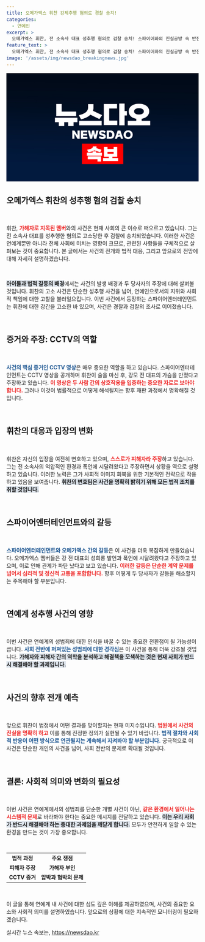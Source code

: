 ```yaml
---
title: 오메가엑스 휘찬 강제추행 혐의로 경찰 송치!
categories:
  - 연예인
excerpt: >
  오메가엑스 휘찬, 전 소속사 대표 성추행 혐의로 검찰 송치! 스파이어와의 진실공방 속 반전의 대립이 계속되고 있는 가운데 과연 진실은 무엇일까? 클릭해서 확인해보세요!
feature_text: >
  오메가엑스 휘찬, 전 소속사 대표 성추행 혐의로 검찰 송치! 스파이어와의 진실공방 속 반전의 대립이 계속되고 있는 가운데 과연 진실은 무엇일까? 클릭해서 확인해보세요!
image: '/assets/img/newsdao_breakingnews.jpg'
---
```


<p><img src="/assets/img/newsdao_breakingnews.jpg" alt="bookingtag 속보" /></p>

<h2 data-ke-size="size26">오메가엑스 휘찬의 성추행 혐의 검찰 송치</h2>

<p data-ke-size="size16">&nbsp;</p>

<p>휘찬, <b><span style="color: #ee2323;">가해자로 지목된 멤버</span></b>와의 사건은 현재 사회의 큰 이슈로 떠오르고 있습니다. 그는 전 소속사 대표를 성추행한 혐의로 고소당한 후 검찰에 송치되었습니다. 이러한 사건은 연예계뿐만 아니라 전체 사회에 미치는 영향이 크므로, 관련된 사항들을 구체적으로 살펴보는 것이 중요합니다. 본 글에서는 사건의 전개와 법적 대응, 그리고 앞으로의 전망에 대해 자세히 설명하겠습니다. </p>

<p data-ke-size="size16">&nbsp;</p>

<p><b><span style="background-color: #21538527;">아이돌과 법적 갈등의 배경</span></b>에서는 사건의 발생 배경과 두 당사자의 주장에 대해 살펴볼 것입니다. 휘찬의 고소 사건은 단순한 성추행 사건을 넘어, 연예인으로서의 지위와 사회적 책임에 대한 고찰을 불러일으킵니다. 이번 사건에서 등장하는 스파이어엔터테인먼트는 휘찬에 대한 강간을 고소한 바 있으며, 사건은 경찰과 검찰의 조사로 이어졌습니다. </p>

<p data-ke-size="size16">&nbsp;</p>

<h2 data-ke-size="size26">증거와 주장: CCTV의 역할</h2>

<p data-ke-size="size16">&nbsp;</p>

<p><b><span style="color: #1a5490;">사건의 핵심 증거인 CCTV 영상</span></b>은 매우 중요한 역할을 하고 있습니다. 스파이어엔터테인먼트는 CCTV 영상을 공개하며 휘찬이 술을 마신 후, 강모 전 대표의 가슴을 만졌다고 주장하고 있습니다. <b><span style="color: #ee2323;">이 영상은 두 사람 간의 상호작용을 입증하는 중요한 자료로 보아야 합니다.</span></b> 그러나 이것이 법률적으로 어떻게 해석될지는 향후 재판 과정에서 명확해질 것입니다. </p>

<p data-ke-size="size16">&nbsp;</p>

<h2 data-ke-size="size26">휘찬의 대응과 입장의 변화</h2>

<p data-ke-size="size16">&nbsp;</p>

<p>휘찬은 자신의 입장을 여전히 변호하고 있으며, <b><span style="color: #ee2323;">스스로가 피해자라 주장</span></b>하고 있습니다. 그는 전 소속사의 억압적인 환경과 폭언에 시달려왔다고 주장하면서 상황을 역으로 설명하고 있습니다. 이러한 노력은 그가 사회적 이미지 회복을 위한 기본적인 전략으로 작용하고 있음을 보여줍니다. <b><span style="background-color: #21538527;">휘찬의 변호팀은 사건을 명확히 밝히기 위해 모든 법적 조치를 취할 것입니다.</span></b></p>

<p data-ke-size="size16">&nbsp;</p>

<h2 data-ke-size="size26">스파이어엔터테인먼트와의 갈등</h2>

<p data-ke-size="size16">&nbsp;</p>

<p><b><span style="color: #1a5490;">스파이어엔터테인먼트와 오메가엑스 간의 갈등</span></b>은 이 사건을 더욱 복잡하게 만들었습니다. 오메가엑스 멤버들은 강 전 대표의 성희롱 발언과 폭언에 시달려왔다고 주장하고 있으며, 이로 인해 관계가 파탄 났다고 보고 있습니다. <b><span style="color: #ee2323;">이러한 갈등은 단순한 계약 문제를 넘어서 심리적 및 정신적 고통을 포함합니다.</span></b> 향후 어떻게 두 당사자가 갈등을 해소할지는 주목해야 할 부분입니다.</p>

<p data-ke-size="size16">&nbsp;</p>

<h2 data-ke-size="size26">연예계 성추행 사건의 영향</h2>

<p data-ke-size="size16">&nbsp;</p>

<p>이번 사건은 연예계의 성범죄에 대한 인식을 바꿀 수 있는 중요한 전환점이 될 가능성이 큽니다. <b><span style="color: #1a5490;">사회 전반에 퍼져있는 성범죄에 대한 경각심</span></b>은 이 사건을 통해 더욱 강조될 것입니다. <b><span style="background-color: #21538527;">가해자와 피해자 간의 역학을 분석하고 해결책을 모색하는 것은 현재 사회가 반드시 해결해야 할 과제입니다.</span></b> </p>

<p data-ke-size="size16">&nbsp;</p>

<h2 data-ke-size="size26">사건의 향후 전개 예측</h2>

<p data-ke-size="size16">&nbsp;</p>

<p>앞으로 휘찬이 법정에서 어떤 결과를 맞이할지는 현재 미지수입니다. <b><span style="color: #ee2323;">법원에서 사건의 진실을 명확히 하고</span></b> 이를 통해 진정한 정의가 실현될 수 있기 바랍니다. <b><span style="color: #1a5490;">법적 절차와 사회적 반응이 어떤 방식으로 연관될지는 계속해서 지켜봐야 할 부분입니다.</span></b> 궁극적으로 이 사건은 단순한 개인의 사건을 넘어, 사회 전반의 문제로 확대될 것입니다.</p>

<p data-ke-size="size16">&nbsp;</p>

<h2 data-ke-size="size26">결론: 사회적 의미와 변화의 필요성</h2>

<p data-ke-size="size16">&nbsp;</p>

<p>이번 사건은 연예계에서의 성범죄를 단순한 개별 사건이 아닌, <b><span style="color: #ee2323;">같은 환경에서 일어나는 시스템적 문제</span></b>로 바라봐야 한다는 중요한 메시지를 전달하고 있습니다. <b><span style="background-color: #21538527;">이는 우리 사회가 반드시 해결해야 하는 중대한 과제임을 깨닫게 합니다.</span></b> 모두가 안전하게 일할 수 있는 환경을 만드는 것이 가장 중요합니다. </p>

<p data-ke-size="size16">&nbsp;</p> 

<table style="width:100%;">
    <tr>
        <td style="text-align: center; height: 17px;"><b>법적 과정</b></td>
        <td style="text-align: center; height: 17px;"><b>주요 쟁점</b></td>
    </tr>
    <tr>
        <td style="text-align: center; height: 17px;"><b>피해자 주장</b></td>
        <td style="text-align: center; height: 17px;"><b>가해자 부인</b></td>
    </tr>
    <tr>
        <td style="text-align: center; height: 17px;"><b>CCTV 증거</b></td>
        <td style="text-align: center; height: 17px;"><b>압박과 협박의 문제</b></td>
    </tr>
</table>

<p data-ke-size="size16">&nbsp;</p>

<p>이 글을 통해 연예계 내 사건에 대한 심도 깊은 이해를 제공하였으며, 사건의 중요한 요소와 사회적 의미를 설명하였습니다. 앞으로의 상황에 대한 지속적인 모니터링이 필요하겠습니다.</p>
실시간 뉴스 속보는, <a href="https://newsdao.kr" rel="dofollow">https://newsdao.kr</a>


